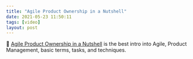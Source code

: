 ```yaml
---
title: "Agile Product Ownership in a Nutshell"
date: 2021-05-23 11:50:11
tags: [video]
layout: post
---
```


🎥 [Agile Product Ownership in a Nutshell](https://youtu.be/502ILHjX9EE) is the best intro into Agile, Product Management, basic terms, tasks, and techniques.
